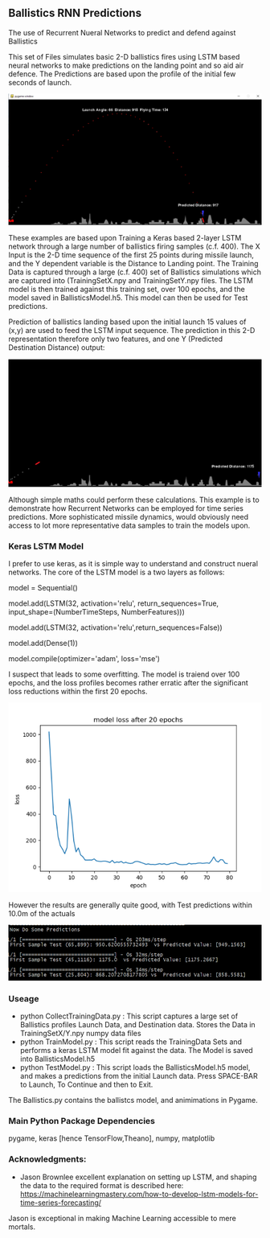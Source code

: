 ## Ballistics RNN Predictions  ##
The use of Recurrent Nueral Networks to predict and defend against Ballistics 

This set of Files simulates basic 2-D ballistics fires using LSTM based neural networks to make predictions on the landing point and so aid air defence. The Predictions are based upon the profile of the initial few seconds of launch.  

![picture alt](https://github.com/JulesVerny/BallisticsRNNPredictions/blob/master/BallisticsPic.PNG "Ballistics Picture")

These examples are based upon Training a Keras based 2-layer LSTM network through a large number of ballistics firing samples (c.f. 400).  The X Input is the 2-D time sequence of the first 25 points during missile launch, and the Y dependent variable is the Distance to Landing point. The Training Data is captured through a large (c.f. 400) set of Ballistics simulations which are captured into  (TrainingSetX.npy and TrainingSetY.npy files. The LSTM model is then trained against this training set, over 100 epochs, and the model  saved in BallisticsModel.h5.  This model can then be used for Test predictions.   

Prediction of ballistics landing based upon the initial launch 15 values of (x,y) are used to feed the LSTM input sequence. The prediction in this 2-D representation therefore only two features, and one Y (Predicted Destination Distance) output:

![picture alt](https://github.com/JulesVerny/BallisticsRNNPredictions/blob/master/PredPic.PNG "Prediction Picture")

Although simple maths could perform these calculations. This example is to demonstrate how Recurrent Networks can be employed for time series predictions. More sophisticated missile dynamics, would obviously need access to lot more representative data samples to train the models upon.  

### Keras LSTM Model ###
I prefer to use keras, as it is simple way to understand and construct nueral networks. 
The core of the LSTM model is a two layers as follows:

model = Sequential()

model.add(LSTM(32, activation='relu', return_sequences=True, input_shape=(NumberTimeSteps, NumberFeatures)))

model.add(LSTM(32, activation='relu',return_sequences=False))  

model.add(Dense(1))

model.compile(optimizer='adam', loss='mse')

I suspect that leads to some overfitting.  The model is traiend over 100 epochs, and the loss profiles becomes rather erratic after the significant loss reductions within the first 20 epochs. 


![picture alt](https://github.com/JulesVerny/BallisticsRNNPredictions/blob/master/TrainingLoss.png "Loss Profile")

However the results are generally quite good, with Test predictions within 10.0m of the actuals

![picture alt](https://github.com/JulesVerny/BallisticsRNNPredictions/blob/master/SomePredictions.PNG "Loss Profile")

### Useage ###
* python CollectTrainingData.py   : This script captures a large set of Ballistics profiles Launch Data, and Destination data. Stores the Data in TrainingSetX/Y.npy numpy data files
* python TrainModel.py  : This script reads the TrainingData Sets and performs a keras LSTM model fit against the data. The Model is saved into BallisticsModel.h5 
* python TestModel.py   : This script loads the  BallisticsModel.h5 model, and makes a predictions from the initial Launch data. Press SPACE-BAR to Launch, To Continue and then to Exit. 

The Ballistics.py contains the ballistcs model, and animimations in Pygame. 

### Main Python Package Dependencies ###
pygame, keras [hence TensorFlow,Theano], numpy, matplotlib

### Acknowledgments: ###
* Jason Brownlee excellent explanation on setting up LSTM, and shaping the data to the required format is described here: 
 https://machinelearningmastery.com/how-to-develop-lstm-models-for-time-series-forecasting/

Jason is exceptional in making Machine Learning accessible to mere mortals.
